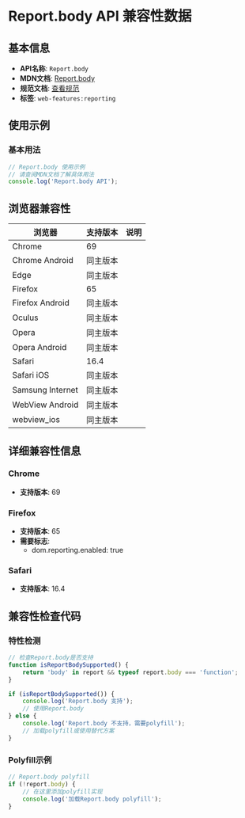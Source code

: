 # Report.body API 兼容性数据

## 基本信息

- **API名称**: `Report.body`
- **MDN文档**: [Report.body](https://developer.mozilla.org/docs/Web/API/Report/body)
- **规范文档**: [查看规范](https://w3c.github.io/reporting/#dom-report-body)
- **标签**: `web-features:reporting`

## 使用示例

### 基本用法

```javascript
// Report.body 使用示例
// 请查阅MDN文档了解具体用法
console.log('Report.body API');
```

## 浏览器兼容性

| 浏览器 | 支持版本 | 说明 |
|--------|----------|------|
| Chrome | 69 |  |
| Chrome Android | 同主版本 |  |
| Edge | 同主版本 |  |
| Firefox | 65 |  |
| Firefox Android | 同主版本 |  |
| Oculus | 同主版本 |  |
| Opera | 同主版本 |  |
| Opera Android | 同主版本 |  |
| Safari | 16.4 |  |
| Safari iOS | 同主版本 |  |
| Samsung Internet | 同主版本 |  |
| WebView Android | 同主版本 |  |
| webview_ios | 同主版本 |  |

## 详细兼容性信息

### Chrome

- **支持版本**: 69

### Firefox

- **支持版本**: 65
- **需要标志**: 
  - dom.reporting.enabled: true

### Safari

- **支持版本**: 16.4

## 兼容性检查代码

### 特性检测

```javascript
// 检查Report.body是否支持
function isReportBodySupported() {
    return 'body' in report && typeof report.body === 'function';
}

if (isReportBodySupported()) {
    console.log('Report.body 支持');
    // 使用Report.body
} else {
    console.log('Report.body 不支持，需要polyfill');
    // 加载polyfill或使用替代方案
}
```

### Polyfill示例

```javascript
// Report.body polyfill
if (!report.body) {
    // 在这里添加polyfill实现
    console.log('加载Report.body polyfill');
}
```

